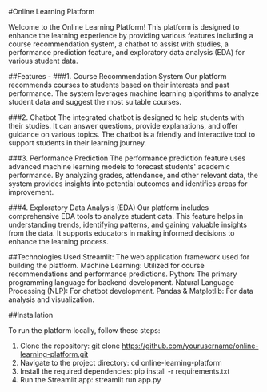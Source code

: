 #Online Learning Platform

Welcome to the Online Learning Platform! This platform is designed to enhance the learning experience by providing various features including a course recommendation system, a chatbot to assist with studies, a performance prediction feature, and exploratory data analysis (EDA) for various student data.

##Features -
###1. Course Recommendation System
Our platform recommends courses to students based on their interests and past performance. The system leverages machine learning algorithms to analyze student data and suggest the most suitable courses.

###2. Chatbot
The integrated chatbot is designed to help students with their studies. It can answer questions, provide explanations, and offer guidance on various topics. The chatbot is a friendly and interactive tool to support students in their learning journey.

###3. Performance Prediction
The performance prediction feature uses advanced machine learning models to forecast students' academic performance. By analyzing grades, attendance, and other relevant data, the system provides insights into potential outcomes and identifies areas for improvement.

###4. Exploratory Data Analysis (EDA)
Our platform includes comprehensive EDA tools to analyze student data. This feature helps in understanding trends, identifying patterns, and gaining valuable insights from the data. It supports educators in making informed decisions to enhance the learning process.

##Technologies Used
Streamlit: The web application framework used for building the platform.
Machine Learning: Utilized for course recommendations and performance predictions.
Python: The primary programming language for backend development.
Natural Language Processing (NLP): For chatbot development.
Pandas & Matplotlib: For data analysis and visualization.

##Installation

To run the platform locally, follow these steps:
1. Clone the repository:
git clone https://github.com/yourusername/online-learning-platform.git
2. Navigate to the project directory:
cd online-learning-platform
3. Install the required dependencies:
pip install -r requirements.txt
4. Run the Streamlit app:
streamlit run app.py

